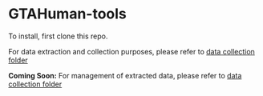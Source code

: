 # GTAHuman-tools

To install, first clone this repo.

For data extraction and collection purposes, please refer to [data collection folder](collection)

**Coming Soon:** For management of extracted data, please refer to [data collection folder](data-management)
